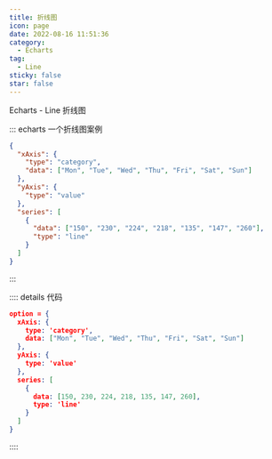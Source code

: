 ```yaml
---
title: 折线图
icon: page
date: 2022-08-16 11:51:36
category:
  - Echarts
tag:
  - Line
sticky: false
star: false
---
```


Echarts - Line 折线图

<!-- more -->

::: echarts 一个折线图案例

```json
{
  "xAxis": {
    "type": "category",
    "data": ["Mon", "Tue", "Wed", "Thu", "Fri", "Sat", "Sun"]
  },
  "yAxis": {
    "type": "value"
  },
  "series": [
    {
      "data": ["150", "230", "224", "218", "135", "147", "260"],
      "type": "line"
    }
  ]
}
```

:::


:::: details 代码

```json
option = {
  xAxis: {
    type: 'category',
    data: ["Mon", "Tue", "Wed", "Thu", "Fri", "Sat", "Sun"]
  },
  yAxis: {
    type: 'value'
  },
  series: [
    {
      data: [150, 230, 224, 218, 135, 147, 260],
      type: 'line'
    }
  ]
}
```

::::